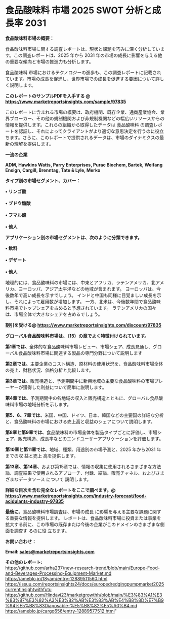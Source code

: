 # 食品酸味料 市場 2025 SWOT 分析と成長率 2031

<strong><b>食品酸味料市場の概要：</b></strong>

食品酸味料市場に関する調査レポートは、現状と課題を巧みに深く分析しています。この調査レポートは、2025 年から 2031 年の市場の成長に影響を与える他の重要な傾向と市場の推進力も分析します。

食品酸味料 市場におけるテクノロジーの進歩も、この調査レポートに記載されています。市場の成長を促進し、世界市場での成長を促進する要因について詳しく説明します。

<strong>このレポートのサンプルPDFを入手する @ <a href=https://www.marketreportsinsights.com/sample/97835>https://www.marketreportsinsights.com/sample/97835</a></strong>

このレポートに含まれる市場の概要は、政府機関、既存企業、通商産業協会、業界ブローカー、その他の規制機関および非規制機関などの幅広いリソースからの情報を提供します。これらの組織から取得したデータは 食品酸味料 の調査レポートを認証し、それによってクライアントがより適切な意思決定を行うのに役立ちます。さらに、このレポートで提供されるデータは、市場のダイナミクスの最新の理解を提供します。

<strong>一流の企業</strong>

<strong><b>ADM, Hawkins Watts, Parry Enterprises, Purac Biochem, Bartek, Weifang Ensign, Cargill, Brenntag, Tate & Lyle, Merko</b></strong>

<strong><b>タイプ別の市場セグメント、カバー：</b></strong>

<strong>• リンゴ酸<br><br>• ブドウ糖酸<br><br>• フマル酸<br><br>• 他人</strong>

<strong><b>アプリケーション別の市場セグメントは、次のように分類できます。</b></strong>

<strong>• 飲料<br><br>• デザート<br><br>• 他人</strong>

 地理的には、食品酸味料の市場には、中東とアフリカ、ラテンアメリカ、北アメリカ、ヨーロッパ、アジア太平洋などの地域が含まれます。 ヨーロッパは、今後数年で高い成長を示すでしょう。 インドと中国も同様に目覚ましい成長を示し、それによって雇用数が増加します。 一方、北米は、今後数年間で食品酸味料市場でトップシェアを占めると予想されています。 ラテンアメリカの国々は、市場全体で大きなシェアを占めるでしょう。

<strong>割引を受ける@ <a href=https://www.marketreportsinsights.com/discount/97835>https://www.marketreportsinsights.com/discount/97835</a></strong>

<strong><b>グローバル食品酸味料市場は、（15）の章でよく特徴付けられています。</b></strong>

<strong><b>第</b></strong><strong><b>1章では、</b></strong>全体的な食品酸味料市場レビュー、市場シェア、成長見通し、グローバル食品酸味料市場に関連する製品の専門分野について説明します

<strong><b>第2章では、</b></strong>主要企業のコスト構造、原材料の使用状況を、食品酸味料市場全体の売上、財務状況、価格分析と比較します。

<strong><b>第3章では、</b></strong>販売構造と、予測期間中に新興地域の主要な食品酸味料の市場プレーヤーが獲得した利益について簡単に説明します。

<strong><b>第4章では、</b></strong>予測期間中の各地域の収入と販売構造とともに、グローバル食品酸味料市場の地域分析を示します。

<strong><b>第5、6、7章では、</b></strong>米国、中国、ドイツ、日本、韓国などの主要国の詳細な分析と、食品酸味料の市場における売上高と収益のシェアについて説明します。

<strong><b>第8章と第9章では、</b></strong>食品酸味料の市場全体を製品タイプごとに評価し、市場シェア、販売構造、成長率などのエンドユーザーアプリケーションを評価します。

<strong><b>第10章と第11章では、</b></strong>地域、種類、用途別の市場予測と、2025 年から2031 年までの収 益と売上 高を提供します。

<strong><b>第13章、第14章、</b></strong>および第15章では、情報の収集に使用されるさまざまな方法論、調査結果で使用されるアプローチ、付録、結論、販売チャネル、およびさまざまなデータソース について 説明します。

<strong>詳細な目次を含む完全なレポートをここで調べます。@ <a href=https://www.marketreportsinsights.com/industry-forecast/food-acidulants-industry-97835>https://www.marketreportsinsights.com/industry-forecast/food-acidulants-industry-97835</a></strong>

<strong><b>最後に、</b></strong>食品酸味料市場調査は、市場の成長 に影響を</a>与える主要な課題に関する重要な情報を提供します。 レポートは、食品酸味料市場に投資または事業を拡大する前に、この市場の既存または今後の企業がこのドメインのさまざまな側面を調査す るのに役 立ちます。

<strong><b>お問い合わせ：</b></strong>

<strong>Email: </strong><a href=mailto:sales@marketreportsinsights.com><strong>sales@marketreportsinsights.com</strong></a>

<strong>その他のレポート:</strong>
<br>
<a href=https://github.com/arha237/new-research-trend/blob/main/Europe-Food-and-Beverages-Processing-Equipment-Market.md>https://github.com/arha237/new-research-trend/blob/main/Europe-Food-and-Beverages-Processing-Equipment-Market.md</a>
<br>
<a href=https://ameblo.jp/18yam/entry-12889511560.html>https://ameblo.jp/18yam/entry-12889511560.html</a>
<br>
<a href=https://issuu.com/reportsinsights24/docs/europedredgingpumpmarket2025currentinsightwithfutu>https://issuu.com/reportsinsights24/docs/europedredgingpumpmarket2025currentinsightwithfutu</a>
<br>
<a href=https://github.com/Hindavi23/marketgrowthh/blob/main/%E3%83%A1%E3%83%87%E3%82%A3%E3%82%AB%E3%83%AB%E4%B8%8D%E7%B9%94%E5%B8%83Diaposable-%E5%B8%82%E5%A0%B4.md>https://github.com/Hindavi23/marketgrowthh/blob/main/%E3%83%A1%E3%83%87%E3%82%A3%E3%82%AB%E3%83%AB%E4%B8%8D%E7%B9%94%E5%B8%83Diaposable-%E5%B8%82%E5%A0%B4.md</a>
<br>
<a href=https://ameblo.jp/cargo656/entry-12889577512.html>https://ameblo.jp/cargo656/entry-12889577512.html</a>"
